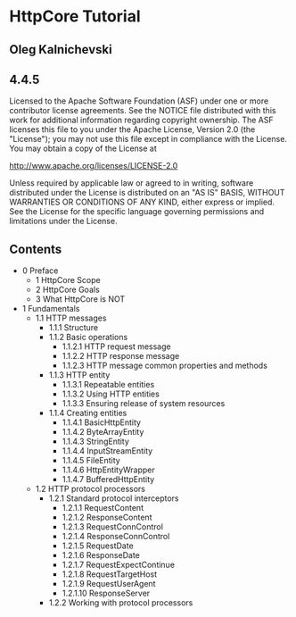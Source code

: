 # HttpCore Tutorial
## Oleg Kalnichevski

## 4.4.5

Licensed to the Apache Software Foundation (ASF) under one or more contributor license agreements. See the NOTICE file distributed with this work for additional information regarding copyright ownership. The ASF licenses this file to you under the Apache License, Version 2.0 (the "License"); you may not use this file except in compliance with the License. You may obtain a copy of the License at

http://www.apache.org/licenses/LICENSE-2.0

Unless required by applicable law or agreed to in writing, software distributed under the License is distributed on an "AS IS" BASIS, WITHOUT WARRANTIES OR CONDITIONS OF ANY KIND, either express or implied. See the License for the specific language governing permissions and limitations under the License.

## Contents
- 0 Preface
    - 1 HttpCore Scope
    - 2 HttpCore Goals
    - 3 What HttpCore is NOT
- 1 Fundamentals
    - 1.1 HTTP messages
        - 1.1.1 Structure
        - 1.1.2 Basic operations
            - 1.1.2.1 HTTP request message
            - 1.1.2.2 HTTP response message
            - 1.1.2.3 HTTP message common properties and methods
        - 1.1.3 HTTP entity
            - 1.1.3.1 Repeatable entities
            - 1.1.3.2 Using HTTP entities
            - 1.1.3.3 Ensuring release of system resources
        - 1.1.4 Creating entities
            - 1.1.4.1 BasicHttpEntity
            - 1.1.4.2 ByteArrayEntity
            - 1.1.4.3 StringEntity
            - 1.1.4.4 InputStreamEntity
            - 1.1.4.5 FileEntity
            - 1.1.4.6 HttpEntityWrapper
            - 1.1.4.7 BufferedHttpEntity
    - 1.2 HTTP protocol processors
        - 1.2.1 Standard protocol interceptors
            - 1.2.1.1 RequestContent
            - 1.2.1.2 ResponseContent
            - 1.2.1.3 RequestConnControl
            - 1.2.1.4 ResponseConnControl
            - 1.2.1.5 RequestDate
            - 1.2.1.6 ResponseDate
            - 1.2.1.7 RequestExpectContinue
            - 1.2.1.8 RequestTargetHost
            - 1.2.1.9 RequestUserAgent
            - 1.2.1.10 ResponseServer
        - 1.2.2 Working with protocol processors